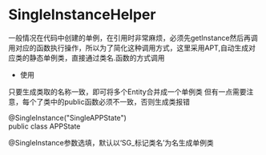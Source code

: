 # SingleInstanceHelper
一般情况在代码中创建的单例，在引用时非常麻烦，必须先getInstance然后再调用对应的函数执行操作，所以为了简化这种调用方式，这里采用APT,自动生成对应类的静态单例类，直接通过类名.函数的方式调用

* 使用

 只要生成类取的名称一致，即可将多个Entity合并成一个单例类
 但有一点需要注意，每个了类中的public函数必须不一致，否则生成类报错
 
@SingleInstance("SingleAPPState")  
public class APPState  

@SingleInstance参数选填，默认以‘SG_标记类名’为名生成单例类
